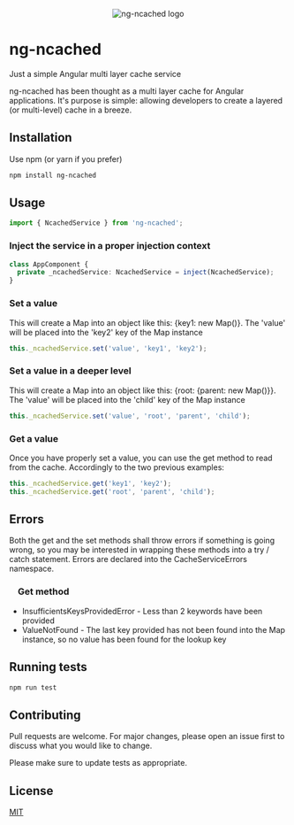 <p align="center">
   <img src="https://iili.io/2StGF3l.th.png" alt="ng-ncached logo">
</p>

# ng-ncached

Just a simple Angular multi layer cache service

ng-ncached has been thought as a multi layer cache for Angular applications. It's purpose is simple: allowing developers to create a layered (or multi-level) cache in a breeze.

## Installation

Use npm (or yarn if you prefer)

```bash
npm install ng-ncached
```

## Usage

```typescript
import { NcachedService } from 'ng-ncached';
```

### Inject the service in a proper injection context
```typescript
class AppComponent {
  private _ncachedService: NcachedService = inject(NcachedService);
}
```

### Set a value
This will create a Map into an object like this: {key1: new Map()}. The 'value' will be placed into the 'key2' key of the Map instance
```typescript
this._ncachedService.set('value', 'key1', 'key2');
```

### Set a value in a deeper level
This will create a Map into an object like this: {root: {parent: new Map()}}. The 'value' will be placed into the 'child' key of the Map instance
```typescript
this._ncachedService.set('value', 'root', 'parent', 'child');
```

### Get a value
Once you have properly set a value, you can use the get method to read from the cache. Accordingly to the two previous examples:
```typescript
this._ncachedService.get('key1', 'key2');
this._ncachedService.get('root', 'parent', 'child');
```

## Errors
Both the get and the set methods shall throw errors if something is going wrong, so you may be interested in wrapping these methods into a try / catch statement. Errors are declared into the CacheServiceErrors namespace.

### &nbsp;&nbsp;&nbsp;&nbsp;Get method
* InsufficientsKeysProvidedError - Less than 2 keywords have been provided
* ValueNotFound - The last key provided has not been found into the Map instance, so no value has been found for the lookup key

## Running tests
```bash
npm run test
```

## Contributing

Pull requests are welcome. For major changes, please open an issue first
to discuss what you would like to change.

Please make sure to update tests as appropriate.

## License

[MIT](https://choosealicense.com/licenses/mit/)